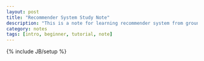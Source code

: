 ```yaml
---
layout: post
title: "Recommender System Study Note"
description: "This is a note for learning recommender system from ground."
category: notes
tags: [intro, beginner, tutorial, note]
---
```

{% include JB/setup %}
